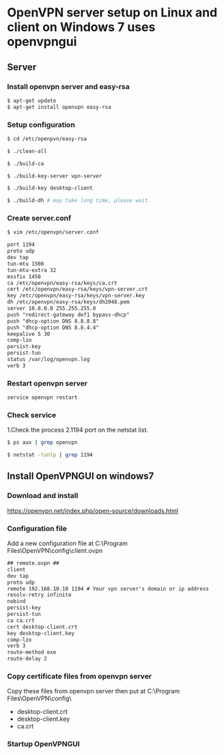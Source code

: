 # OpenVPN server setup on Linux and client on Windows 7 uses openvpngui

## Server
### Install openvpn server and easy-rsa
```bash
$ apt-get update
$ apt-get install openvpn easy-rsa
```

### Setup configuration
```bash
$ cd /etc/openpvn/easy-rsa

$ ./clean-all

$ ./build-ca

$ ./build-key-server vpn-server

$ ./build-key desktop-client

$ ./build-dh # may take long time, please wait.
```

### Create server.conf
```bash
$ vim /etc/openvpn/server.conf
```
```txt
port 1194
proto udp
dev tap
tun-mtu 1500
tun-mtu-extra 32
mssfix 1450
ca /etc/openvpn/easy-rsa/keys/ca.crt
cert /etc/openvpn/easy-rsa/keys/vpn-server.crt
key /etc/openvpn/easy-rsa/keys/vpn-server.key
dh /etc/openvpn/easy-rsa/keys/dh2048.pem
server 10.8.0.0 255.255.255.0
push "redirect-gateway def1 bypass-dhcp"
push "dhcp-option DNS 8.8.8.8"
push "dhcp-option DNS 8.8.4.4"
keepalive 5 30
comp-lzo
persist-key
persist-tun
status /var/log/openvpn.log
verb 3
```

### Restart openvpn server
```bash
service openvpn restart
```

### Check service
1.Check the process
2.1194 port on the netstat list.
```bash
$ ps aux | grep openvpn

$ netstat -tunlp | grep 1194
```

## Install OpenVPNGUI on windows7
### Download and install
https://openvpn.net/index.php/open-source/downloads.html

### Configuration file
Add a new configuration file at C:\Program Files\OpenVPN\config\client.ovpn

```txt
## remote.ovpn ##
client
dev tap
proto udp
remote 192.168.10.10 1194 # Your vpn server's domain or ip address
resolv-retry infinite
nobind
persist-key
persist-tun
ca ca.crt
cert desktop-client.crt
key desktop-client.key
comp-lzo
verb 3
route-method exe
route-delay 2
```

### Copy certificate files from openvpn server
Copy these files from openvpn server then put at C:\Program Files\OpenVPN\config\
* desktop-client.crt
* desktop-client.key
* ca.crt

### Startup OpenVPNGUI



